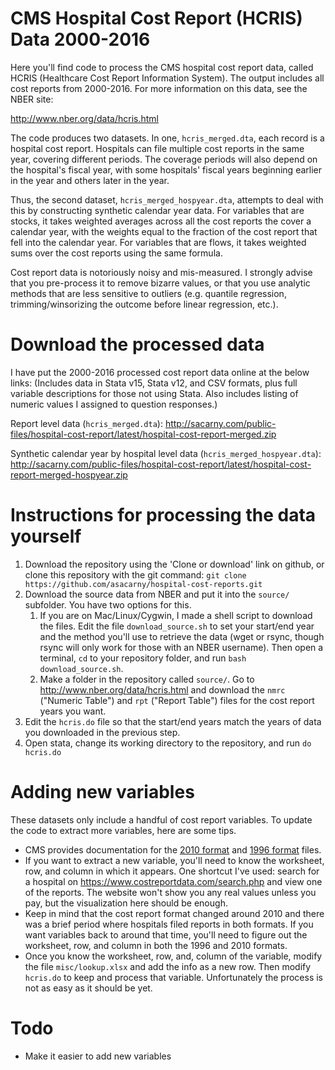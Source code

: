 # CMS Hospital Cost Report (HCRIS) Data 2000-2016
Here you'll find code to process the CMS hospital cost report data, called HCRIS (Healthcare Cost Report Information System). The output includes all cost reports from 2000-2016. For more information on this data, see the NBER site:

http://www.nber.org/data/hcris.html

The code produces two datasets. In one, `hcris_merged.dta`, each record is a hospital cost report. Hospitals can file multiple cost reports in the same year, covering different periods. The coverage periods will also depend on the hospital's fiscal year, with some hospitals' fiscal years beginning earlier in the year and others later in the year.

Thus, the second dataset, `hcris_merged_hospyear.dta`, attempts to deal with this by constructing synthetic calendar year data. For variables that are stocks, it takes weighted averages across all the cost reports the cover a calendar year, with the weights equal to the fraction of the cost report that fell into the calendar year. For variables that are flows, it takes weighted sums over the cost reports using the same formula.

Cost report data is notoriously noisy and mis-measured. I strongly advise that you pre-process it to remove bizarre values, or that you use analytic methods that are less sensitive to outliers (e.g. quantile regression, trimming/winsorizing the outcome before linear regression, etc.).

# Download the processed data

I have put the 2000-2016 processed cost report data online at the below links:
(Includes data in Stata v15, Stata v12, and CSV formats, plus full variable descriptions for those not using Stata. Also includes listing of numeric values I assigned to question responses.)

Report level data (`hcris_merged.dta`): http://sacarny.com/public-files/hospital-cost-report/latest/hospital-cost-report-merged.zip

Synthetic calendar year by hospital level data (`hcris_merged_hospyear.dta`):
http://sacarny.com/public-files/hospital-cost-report/latest/hospital-cost-report-merged-hospyear.zip

# Instructions for processing the data yourself
1. Download the repository using the 'Clone or download' link on github, or clone this repository with the git command:
`git clone https://github.com/asacarny/hospital-cost-reports.git`
1. Download the source data from NBER and put it into the `source/` subfolder. You have two options for this.
	1. If you are on Mac/Linux/Cygwin, I made a shell script to download the files. Edit the file `download_source.sh` to set your start/end year and the method you'll use to retrieve the data (wget or rsync, though rsync will only work for those with an NBER username). Then open a terminal, `cd` to your repository folder, and run `bash download_source.sh`.
	2. Make a folder in the repository called `source/`. Go to http://www.nber.org/data/hcris.html and download the `nmrc` ("Numeric Table") and `rpt` ("Report Table") files for the cost report years you want.
1. Edit the `hcris.do` file so that the start/end years match the years of data you downloaded in the previous step.
1. Open stata, change its working directory to the repository, and run `do hcris.do`

# Adding new variables

These datasets only include a handful of cost report variables. To update the code to extract more variables, here are some tips.

* CMS provides documentation for the [2010 format](http://www.cms.gov/Regulations-and-Guidance/Guidance/Manuals/Downloads/P152_40.zip) and [1996 format](http://www.cms.gov/Regulations-and-Guidance/Guidance/Manuals/Downloads/P152_36.zip) files.
* If you want to extract a new variable, you'll need to know the worksheet, row, and column in which it appears. One shortcut I've used: search for a hospital on https://www.costreportdata.com/search.php and view one of the reports. The website won't show you any real values unless you pay, but the visualization here should be enough.
* Keep in mind that the cost report format changed around 2010 and there was a brief period where hospitals filed reports in both formats. If you want variables back to around that time, you'll need to figure out the worksheet, row, and column in both the 1996 and 2010 formats.
* Once you know the worksheet, row, and, column of the variable, modify the file `misc/lookup.xlsx` and add the info as a new row. Then modify `hcris.do` to keep and process that variable. Unfortunately the process is not as easy as it should be yet.

# Todo
* Make it easier to add new variables
